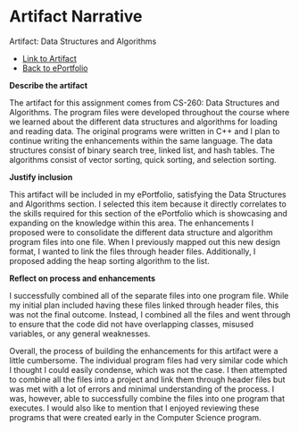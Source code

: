 # Artifact Narrative

Artifact: Data Structures and Algorithms

* [Link to Artifact](https://github.com/johnsatterfield/DSAG/tree/master/App)
* [Back to ePortfolio](https://johnsatterfield.github.io/)

**Describe the artifact**

The artifact for this assignment comes from CS-260: Data Structures and Algorithms. The program files were developed throughout the course where we learned about the different data structures and algorithms for loading and reading data. The original programs were written in C++ and I plan to continue writing the enhancements within the same language. The data structures consist of binary search tree, linked list, and hash tables. The algorithms consist of vector sorting, quick sorting, and selection sorting.

**Justify inclusion**

This artifact will be included in my ePortfolio, satisfying the Data Structures and Algorithms section. I selected this item because it directly correlates to the skills required for this section of the ePortfolio which is showcasing and expanding on the knowledge within this area. The enhancements I proposed were to consolidate the different data structure and algorithm program files into one file. When I previously mapped out this new design format, I wanted to link the files through header files. Additionally, I proposed adding the heap sorting algorithm to the list.

**Reflect on process and enhancements**

I successfully combined all of the separate files into one program file. While my initial plan included having these files linked through header files, this was not the final outcome. Instead, I combined all the files and went through to ensure that the code did not have overlapping classes, misused variables, or any general weaknesses. 

Overall, the process of building the enhancements for this artifact were a little cumbersome. The individual program files had very similar code which I thought I could easily condense, which was not the case. I then attempted to combine all the files into a project and link them through header files but was met with a lot of errors and minimal understanding of the process. I was, however, able to successfully combine the files into one program that executes. I would also like to mention that I enjoyed reviewing these programs that were created early in the Computer Science program.
